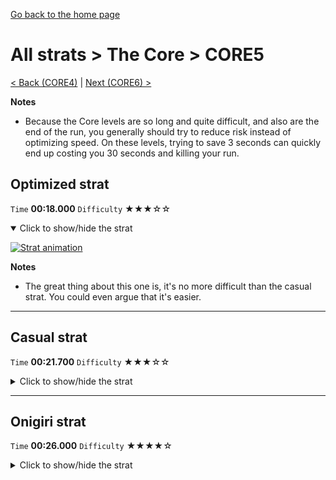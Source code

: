 [Go back to the home page](https://github.com/Doublevil/scbspeedrun)

# All strats > The Core > CORE5

[< Back (CORE4)](https://github.com/Doublevil/scbspeedrun/blob/main/levels/all_lvl/CORE/CORE4.md) | [Next (CORE6) >](https://github.com/Doublevil/scbspeedrun/blob/main/levels/all_lvl/CORE/CORE6.md)

**Notes**
- Because the Core levels are so long and quite difficult, and also are the end of the run, you generally should try to reduce risk instead of optimizing speed. On these levels, trying to save 3 seconds can quickly end up costing you 30 seconds and killing your run.

## Optimized strat

`Time` **00:18.000** `Difficulty` ★★★☆☆
<details open>
  <summary>Click to show/hide the strat</summary>

  [![Strat animation](https://github.com/Doublevil/scbspeedrun/blob/main/media/levels/CORE/CORE5_OptimizedStrat.webp)](https://github.com/Doublevil/scbspeedrun/blob/main/media/levels/CORE/CORE5_OptimizedStrat.mp4?raw=true)

  **Notes**
  - The great thing about this one is, it's no more difficult than the casual strat. You could even argue that it's easier.
</details>

---
## Casual strat

`Time` **00:21.700** `Difficulty` ★★★☆☆
<details>
  <summary>Click to show/hide the strat</summary>

  [![Strat animation](https://github.com/Doublevil/scbspeedrun/blob/main/media/levels/CORE/CORE5_CasualStrat.webp)](https://github.com/Doublevil/scbspeedrun/blob/main/media/levels/CORE/CORE5_CasualStrat.mp4?raw=true)
</details>

---
## Onigiri strat

`Time` **00:26.000** `Difficulty` ★★★★☆
<details>
  <summary>Click to show/hide the strat</summary>

  [![Strat animation](https://github.com/Doublevil/scbspeedrun/blob/main/media/levels/CORE/CORE5_OnigiriStrat.webp)](https://github.com/Doublevil/scbspeedrun/blob/main/media/levels/CORE/CORE5_OnigiriStrat.mp4?raw=true)

  **Notes**
  - Based on the optimized strat from the Any% route.
  - The onigiri part isn't too hard once you understand how to complete it.
  - The video skips the first ink wall by simply jumping to the second wall directly. This makes it harder though. To make things easier, it's advised to wall jump on the first wall instead.
  - We also skip the last wall on the way out by switching to voltage cart. This one shouldn't be an issue.
  - You can easily train on the onigiri part by loading the level in the level editor and setting a checkpoint on the platform just before the ink maze.
</details>

